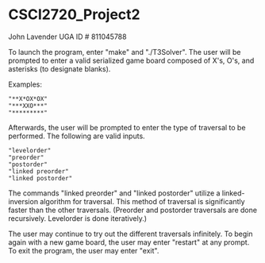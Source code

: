 #  CSCI2720_Project2

John Lavender UGA ID # 811045788

To launch the program, enter "make" and "./T3Solver".
The user will be prompted to enter a valid serialized game board
composed of X's, O's, and asterisks (to designate blanks).

Examples:

    "**X*OX*OX"
    "***XXO***"
    "*********"

Afterwards, the user will be prompted to enter the type of traversal
to be performed. The following are valid inputs.

    "levelorder"
    "preorder"
    "postorder"
    "linked preorder"
    "linked postorder"

The commands "linked preorder" and "linked postorder" utilize a 
linked-inversion algorithm for traversal. This method of traversal
is significantly faster than the other traversals. (Preorder and postorder
traversals are done recursively. Levelorder is done iteratively.)

The user may continue to try out the different traversals infinitely.
To begin again with a new game board, the user may enter "restart" at
any prompt. To exit the program, the user may enter "exit".

